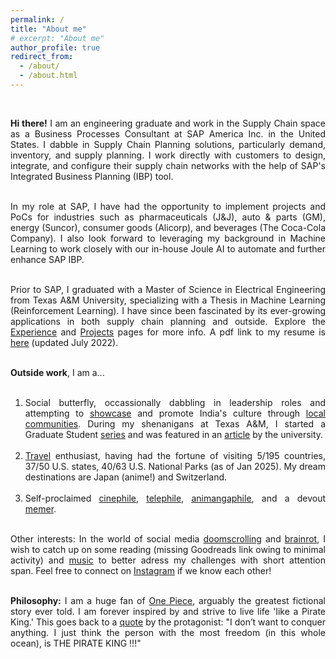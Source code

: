 ```yaml
---
permalink: /
title: "About me"
# excerpt: "About me"
author_profile: true
redirect_from: 
  - /about/
  - /about.html
---
```


<br>
<div style="text-align: justify">

<b>Hi there!</b> I am an engineering graduate and work in the Supply Chain space as a Business Processes Consultant at SAP America Inc. in the United States. I dabble in Supply Chain Planning solutions, particularly demand, inventory, and supply planning. I work directly with customers to design, integrate, and configure their supply chain networks with the help of SAP's Integrated Business Planning (IBP) tool. <br><br>

In my role at SAP, I have had the opportunity to implement projects and PoCs for industries such as pharmaceuticals (J&J), auto & parts (GM), energy (Suncor), consumer goods (Alicorp), and beverages (The Coca-Cola Company). I also look forward to leveraging my background in Machine Learning to work closely with our in-house Joule AI to automate and further enhance SAP IBP. <br><br>
<!-- Suncor (integration), Alicorp (demand), J&J (inventory), GM (time-series based supply planning), and The Coca-Cola Company (order-based supply planning) -->

Prior to SAP, I graduated with a Master of Science in Electrical Engineering from Texas A&M University, specializing with a Thesis in Machine Learning (Reinforcement Learning). I have since been fascinated by its ever-growing applications in both supply chain planning and outside. Explore the <a href="http://prabhasak.github.io/experience">Experience</a> and <a href="http://prabhasak.github.io/projects">Projects</a> pages for more info. A pdf link to my resume is <a href="https://prabhasak.github.io/files/Resume_Prabhasa_Kalkur.pdf">here</a> (updated July 2022). <br><br>

<b>Outside work</b>, I am a...<br><br>
1. Social butterfly, occassionally dabbling in leadership roles and attempting to <a href="https://youtu.be/lRkZ7uVHyQA?si=UKyk_0JgWwkEjj5y">showcase</a> and promote India's culture through <a href="https://www.nkkphila.org/comi">local communities</a>. During my shenanigans at Texas A&M, I started a Graduate Student <a href="https://www.instagram.com/explore/tags/talesattamu/">series</a> and was featured in an <a href="https://engineering.tamu.edu/news/2019/05/balancing-engineering-and-creativity.html">article</a> by the university. <br><br>
2. <a href="https://goo.gl/maps/FruobYpsu3Gxoshk8">Travel</a> enthusiast, having had the fortune of visiting 5/195 countries, 37/50 U.S. states, 40/63 U.S. National Parks (as of Jan 2025). My dream destinations are Japan (anime!) and Switzerland. <br><br>
3. Self-proclaimed <a href="https://letterboxd.com/prabhasa/">cinephile</a>, <a href="https://app.tvtime.com/user/57933524?referrer_id=57933524">telephile</a>, <a href="https://myanimelist.net/profile/prabhasa">animangaphile</a>, and a devout <a href="https://www.facebook.com/Scratchpad.IGSA/photos/a.534487949954447/2212542242149001/">memer</a>. <br><br>

Other interests: In the world of social media <a href="https://www.webmd.com/balance/what-is-doomscrolling">doomscrolling</a> and <a href="https://corp.oup.com/news/brain-rot-named-oxford-word-of-the-year-2024/">brainrot</a>, I wish to catch up on some reading (missing Goodreads link owing to minimal activity) and <a href="https://open.spotify.com/user/315huxqcj3bimm6b7xmhgz5ubunq?si=3fdf90eb18b74400">music</a> to better adress my challenges with short attention span. Feel free to connect on <a href="https://www.instagram.com/insta.pk/">Instagram</a> if we know each other! <br><br>

<b>Philosophy:</b> I am a huge fan of <a href="https://en.wikipedia.org/wiki/One_Piece">One Piece</a>, arguably the greatest fictional story ever told. I am forever inspired by and strive to live life 'like a Pirate King.' This goes back to a <a href="https://youtu.be/UyhrIZsclb0?si=KeizIpwRCiUN_LOF&t=54">quote</a> by the protagonist: "I don’t want to conquer anything. I just think the person with the most freedom (in this whole ocean), is THE PIRATE KING !!!" <br><br>

</div>

<!-- Tech Skills: Supply Chain Planning, Data Science, Optimization, Data Structures and Algorithms, Machine Learning, Deep Learning, Reinforcement Learning. -->
<!-- Other Skills: Perhaps one day I will gather enough willpower to expand this page with more insights into my pursuits (my procrastinator side: <a href="https://knowyourmeme.com/memes/we-dont-do-that-here">"We don't do that here"</a>).  -->
<!-- devout <a href="https://www.facebook.com/Scratchpad.IGSA/photos/a.534487949954447/2212542242149001/">memer</a> -->
<!-- even more so with the advent of the GenAI hype (<a href="https://www.youtube.com/playlist?list=PLujxSBD-JXgnqDD1n-V30pKtp6Q886x7e">"What a time to be alive!"</a>) -->